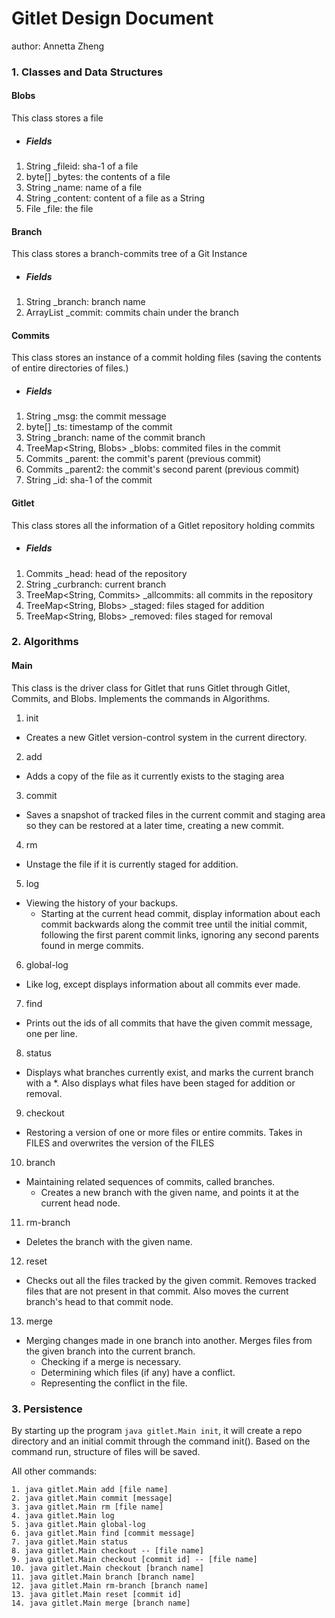 # Gitlet Design Document
author: Annetta Zheng

### 1. Classes and Data Structures
#### Blobs
This class stores a file 
- ##### Fields
1. String _fileid: sha-1 of a file
2. byte[] _bytes: the contents of a file
3. String _name: name of a file
4. String _content: content of a file as a String
5. File _file: the file
#### Branch
This class stores a branch-commits tree of a Git Instance
- ##### Fields
1. String _branch: branch name
2. ArrayList<Commits> _commit: commits chain under the branch
#### Commits
This class stores an instance of a commit holding files (saving the contents of entire directories of files.)
- ##### Fields
1. String _msg: the commit message
2. byte[] _ts: timestamp of the commit
3. String _branch: name of the commit branch
4. TreeMap<String, Blobs> _blobs: commited files in the commit 
5. Commits _parent: the commit's parent (previous commit)
6. Commits _parent2: the commit's second parent (previous commit)
7. String _id: sha-1 of the commit

#### Gitlet
This class stores all the information of a Gitlet repository holding commits
- ##### Fields
1. Commits _head: head of the repository
2. String _curbranch: current branch
3. TreeMap<String, Commits> _allcommits: all commits in the repository
4. TreeMap<String, Blobs> _staged: files staged for addition
5. TreeMap<String, Blobs> _removed: files staged for removal

### 2. Algorithms
#### Main
This class is the driver class for Gitlet that runs Gitlet through Gitlet, Commits, and Blobs. Implements the commands in Algorithms.
1. init
- Creates a new Gitlet version-control system in the current directory.
2. add
- Adds a copy of the file as it currently exists to the staging area
3. commit
- Saves a snapshot of tracked files in the current commit and staging area so they can be restored at a later time, creating a new commit.
4. rm
- Unstage the file if it is currently staged for addition.
5. log
- Viewing the history of your backups.
  * Starting at the current head commit, display information about each commit backwards along the commit tree until the initial commit, following the first parent commit links, ignoring any second parents found in merge commits.
6. global-log
- Like log, except displays information about all commits ever made.
7. find
- Prints out the ids of all commits that have the given commit message, one per line.
8. status
- Displays what branches currently exist, and marks the current branch with a *. Also displays what files have been staged for addition or removal.
9. checkout
- Restoring a version of one or more files or entire commits. Takes in FILES and overwrites the version of the FILES
10. branch
- Maintaining related sequences of commits, called branches.
  - Creates a new branch with the given name, and points it at the current head node.
11. rm-branch
- Deletes the branch with the given name.
12. reset
- Checks out all the files tracked by the given commit. Removes tracked files that are not present in that commit. Also moves the current branch's head to that commit node.
13. merge 
- Merging changes made in one branch into another. Merges files from the given branch into the current branch. 
   * Checking if a merge is necessary.
   * Determining which files (if any) have a conflict.
   * Representing the conflict in the file.


### 3. Persistence
By starting up the program `java gitlet.Main init`, it will create a repo directory and an initial commit through the command init().
Based on the command run, structure of files will be saved.

All other commands:
```
1. java gitlet.Main add [file name]
2. java gitlet.Main commit [message]
3. java gitlet.Main rm [file name]
4. java gitlet.Main log
5. java gitlet.Main global-log
6. java gitlet.Main find [commit message]
7. java gitlet.Main status
8. java gitlet.Main checkout -- [file name]
9. java gitlet.Main checkout [commit id] -- [file name]
10. java gitlet.Main checkout [branch name]
11. java gitlet.Main branch [branch name]
12. java gitlet.Main rm-branch [branch name]
13. java gitlet.Main reset [commit id]
14. java gitlet.Main merge [branch name]
```
